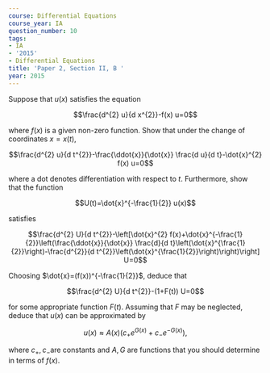 ```yaml
---
course: Differential Equations
course_year: IA
question_number: 10
tags:
- IA
- '2015'
- Differential Equations
title: 'Paper 2, Section II, B '
year: 2015
---
```




Suppose that $u(x)$ satisfies the equation

$$\frac{d^{2} u}{d x^{2}}-f(x) u=0$$

where $f(x)$ is a given non-zero function. Show that under the change of coordinates $x=x(t)$,

$$\frac{d^{2} u}{d t^{2}}-\frac{\ddot{x}}{\dot{x}} \frac{d u}{d t}-\dot{x}^{2} f(x) u=0$$

where a dot denotes differentiation with respect to $t$. Furthermore, show that the function

$$U(t)=\dot{x}^{-\frac{1}{2}} u(x)$$

satisfies

$$\frac{d^{2} U}{d t^{2}}-\left[\dot{x}^{2} f(x)+\dot{x}^{-\frac{1}{2}}\left(\frac{\ddot{x}}{\dot{x}} \frac{d}{d t}\left(\dot{x}^{\frac{1}{2}}\right)-\frac{d^{2}}{d t^{2}}\left(\dot{x}^{\frac{1}{2}}\right)\right)\right] U=0$$

Choosing $\dot{x}=(f(x))^{-\frac{1}{2}}$, deduce that

$$\frac{d^{2} U}{d t^{2}}-(1+F(t)) U=0$$

for some appropriate function $F(t)$. Assuming that $F$ may be neglected, deduce that $u(x)$ can be approximated by

$$u(x) \approx A(x)\left(c_{+} e^{G(x)}+c_{-} e^{-G(x)}\right),$$

where $c_{+}, c_{-}$are constants and $A, G$ are functions that you should determine in terms of $f(x)$.